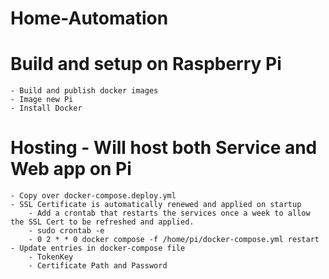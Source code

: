 # Home-Automation

# Build and setup on Raspberry Pi
	- Build and publish docker images
	- Image new Pi
	- Install Docker
# Hosting - Will host both Service and Web app on Pi
	- Copy over docker-compose.deploy.yml
	- SSL Certificate is automatically renewed and applied on startup
		- Add a crontab that restarts the services once a week to allow the SSL Cert to be refreshed and applied.
		- sudo crontab -e
		- 0 2 * * 0 docker compose -f /home/pi/docker-compose.yml restart
	- Update entries in docker-compose file
		- TokenKey
		- Certificate Path and Password